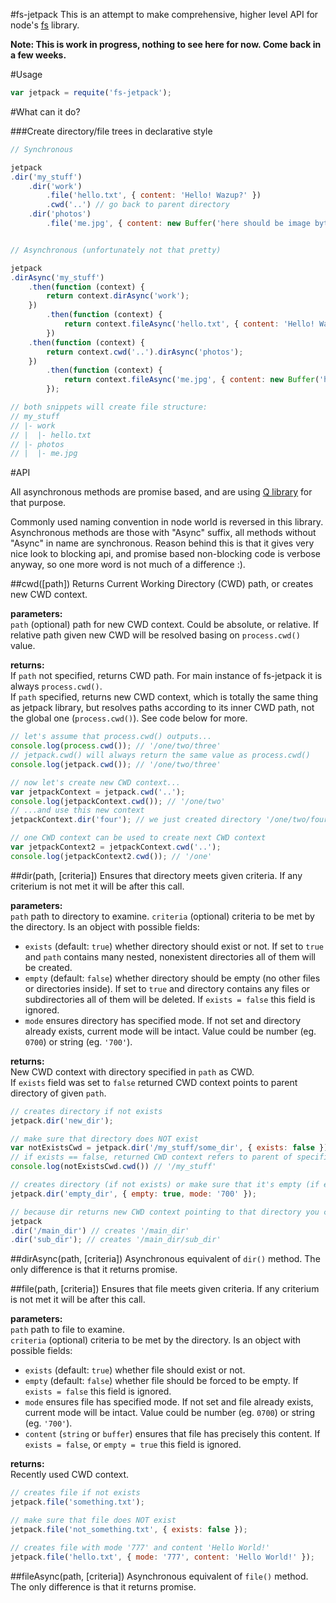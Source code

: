 #fs-jetpack
This is an attempt to make comprehensive, higher level API for node's [fs](http://nodejs.org/api/fs.html) library.

**Note: This is work in progress, nothing to see here for now. Come back in a few weeks.**


#Usage
```javascript
var jetpack = requite('fs-jetpack');
```


#What can it do?

###Create directory/file trees in declarative style
```javascript
// Synchronous

jetpack
.dir('my_stuff')
    .dir('work')
        .file('hello.txt', { content: 'Hello! Wazup?' })
        .cwd('..') // go back to parent directory
    .dir('photos')
        .file('me.jpg', { content: new Buffer('here should be image bytes') });


// Asynchronous (unfortunately not that pretty)

jetpack
.dirAsync('my_stuff')
    .then(function (context) {
        return context.dirAsync('work');
    })
        .then(function (context) {
            return context.fileAsync('hello.txt', { content: 'Hello! Wazup?' });
        })
    .then(function (context) {
        return context.cwd('..').dirAsync('photos');
    })
        .then(function (context) {
            return context.fileAsync('me.jpg', { content: new Buffer('here should be image bytes') });
        });

// both snippets will create file structure:
// my_stuff
// |- work
// |  |- hello.txt
// |- photos
// |  |- me.jpg
```


#API

All asynchronous methods are promise based, and are using [Q library](https://github.com/kriskowal/q) for that purpose.

Commonly used naming convention in node world is reversed in this library. Asynchronous methods are those with "Async" suffix, all methods without "Async" in name are synchronous. Reason behind this is that it gives very nice look to blocking api, and promise based non-blocking code is verbose anyway, so one more word is not much of a difference :).


##cwd([path])
Returns Current Working Directory (CWD) path, or creates new CWD context.

**parameters:**  
`path` (optional) path for new CWD context. Could be absolute, or relative. If relative path given new CWD will be resolved basing on `process.cwd()` value.

**returns:**  
If `path` not specified, returns CWD path. For main instance of fs-jetpack it is always `process.cwd()`.  
If `path` specified, returns new CWD context, which is totally the same thing as jetpack library, but resolves paths according to its inner CWD path, not the global one (`process.cwd()`). See code below for more.

```javascript
// let's assume that process.cwd() outputs...
console.log(process.cwd()); // '/one/two/three'
// jetpack.cwd() will always return the same value as process.cwd()
console.log(jetpack.cwd()); // '/one/two/three'

// now let's create new CWD context...
var jetpackContext = jetpack.cwd('..');
console.log(jetpackContext.cwd()); // '/one/two'
// ...and use this new context
jetpackContext.dir('four'); // we just created directory '/one/two/four'

// one CWD context can be used to create next CWD context
var jetpackContext2 = jetpackContext.cwd('..');
console.log(jetpackContext2.cwd()); // '/one'
```


##dir(path, [criteria])
Ensures that directory meets given criteria. If any criterium is not met it will be after this call.

**parameters:**  
`path` path to directory to examine.
`criteria` (optional) criteria to be met by the directory. Is an object with possible fields:
* `exists` (default: `true`) whether directory should exist or not. If set to `true` and `path` contains many nested, nonexistent directories all of them will be created.
* `empty` (default: `false`) whether directory should be empty (no other files or directories inside). If set to `true` and directory contains any files or subdirectories all of them will be deleted. If `exists = false` this field is ignored.
* `mode` ensures directory has specified mode. If not set and directory already exists, current mode will be intact. Value could be number (eg. `0700`) or string (eg. `'700'`).

**returns:**  
New CWD context with directory specified in `path` as CWD.  
If `exists` field was set to `false` returned CWD context points to parent directory of given `path`.

```javascript
// creates directory if not exists
jetpack.dir('new_dir');

// make sure that directory does NOT exist
var notExistsCwd = jetpack.dir('/my_stuff/some_dir', { exists: false });
// if exists == false, returned CWD context refers to parent of specified directory
console.log(notExistsCwd.cwd()) // '/my_stuff'

// creates directory (if not exists) or make sure that it's empty (if exists)
jetpack.dir('empty_dir', { empty: true, mode: '700' });

// because dir returns new CWD context pointing to that directory you can create dir chains
jetpack
.dir('/main_dir') // creates '/main_dir'
.dir('sub_dir'); // creates '/main_dir/sub_dir'
```


##dirAsync(path, [criteria])
Asynchronous equivalent of `dir()` method. The only difference is that it returns promise.


##file(path, [criteria])
Ensures that file meets given criteria. If any criterium is not met it will be after this call.

**parameters:**  
`path` path to file to examine.  
`criteria` (optional) criteria to be met by the directory. Is an object with possible fields:
* `exists` (default: `true`) whether file should exist or not.
* `empty` (default: `false`) whether file should be forced to be empty. If `exists = false` this field is ignored.
* `mode` ensures file has specified mode. If not set and file already exists, current mode will be intact. Value could be number (eg. `0700`) or string (eg. `'700'`).
* `content` (`string` or `buffer`) ensures that file has precisely this content. If `exists = false`, or `empty = true` this field is ignored.

**returns:**  
Recently used CWD context.

```javascript
// creates file if not exists
jetpack.file('something.txt');

// make sure that file does NOT exist
jetpack.file('not_something.txt', { exists: false });

// creates file with mode '777' and content 'Hello World!'
jetpack.file('hello.txt', { mode: '777', content: 'Hello World!' });
```


##fileAsync(path, [criteria])
Asynchronous equivalent of `file()` method. The only difference is that it returns promise.
